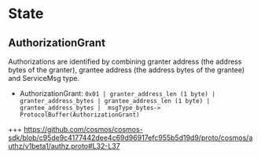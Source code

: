 <!--
order: 2
-->

# State

## AuthorizationGrant

Authorizations are identified by combining granter address (the address bytes of the granter), grantee address (the address bytes of the grantee) and ServiceMsg type.

- AuthorizationGrant: `0x01 | granter_address_len (1 byte) | granter_address_bytes | grantee_address_len (1 byte) | grantee_address_bytes |  msgType_bytes-> ProtocolBuffer(AuthorizationGrant)`


+++ https://github.com/cosmos/cosmos-sdk/blob/c95de9c4177442dee4c69d96917efc955b5d19d9/proto/cosmos/authz/v1beta1/authz.proto#L32-L37

